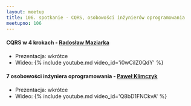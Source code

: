 ```yaml
---
layout: meetup
title: 106. spotkanie - CQRS, osobowości inżynierów oprogramowania
meetupno: 106
---
```


#### CQRS w 4 krokach - [Radosław Maziarka](http://radblog.pl)
* Prezentacja: wkrótce
* Wideo: {% include youtube.md video_id='i0wCilZ0QdY' %}

#### 7 osobowości inżyniera oprogramowania - [Paweł Klimczyk](https://blog.klimczyk.pl/)
* Prezentacja: wkrótce
* Wideo: {% include youtube.md video_id='Q8bD1FNCkvA' %}
